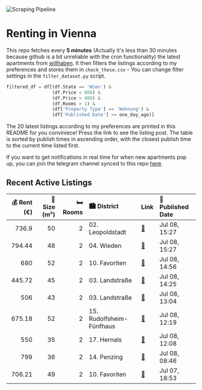 ![Scraping Pipeline](https://github.com/AthomsG/renting-in-vienna/actions/workflows/run_pipeline.yml/badge.svg)


# Renting in Vienna

This repo fetches every **5 minutes** (Actually it's less than 30 minutes because github is a bit unreliable with the cron functionality) the latest apartments from [willhaben](https://www.willhaben.at/).
It then filters the listings according to my preferences and stores them in `check_these.csv` - You can change filter settings in the `filter_dataset.py` script.

```python
filtered_df = df[(df.State == 'Wien') & 
                 (df.Price < 800) &
                 (df.Price > 400) &
                 (df.Rooms > 1) &
                 (df['Property Type'] == 'Wohnung') &
                 (df['Published Date'] >= one_day_ago)]
```

The 20 latest listings according to my preferences are printed in this README for you conviniece! Press the link to see the listing post.
The table is sorted by publish times in ascending order, with the closest publish time to the current time listed first.

If you want to get notifications in real time for when new apartments pop up, you can join the telegram channel synced to this repo [here](https://t.me/+1HPAYOf5BSsyNTlk).

## Recent Active Listings

|   💰 Rent (€) |   📏 Size (m²) |   🛏️ Rooms | 🏙️ District              | Link                                                                                                                                                                                                                                                       | 📅 Published Date   |
|-------------:|--------------:|-----------:|:-------------------------|:-----------------------------------------------------------------------------------------------------------------------------------------------------------------------------------------------------------------------------------------------------------|:-------------------|
|       736.9  |            50 |          2 | 02. Leopoldstadt         | [🔗](https://www.willhaben.at/iad/immobilien/d/mietwohnungen/wien/wien-1020-leopoldstadt/h%C3%BCbsche-2-zimmer-wohnung-in-1020-wien-zu-vermieten%21-1959015877/)                                                                                            | Jul 08, 15:27      |
|       794.44 |            48 |          2 | 04. Wieden               | [🔗](https://www.willhaben.at/iad/immobilien/d/mietwohnungen/wien/wien-1040-wieden/top-sanierte-1-zimmer-wohnung-in-1040-wien-nahe-belvedere-zu-vermieten%21-1309088641/)                                                                                   | Jul 08, 15:27      |
|       680    |            52 |          2 | 10. Favoriten            | [🔗](https://www.willhaben.at/iad/immobilien/d/mietwohnungen/wien/wien-1100-favoriten/sehr-sch%C3%B6ne-2-zimmerwohnung-im-10.-bezirk%21%21-1136871804/)                                                                                                     | Jul 08, 14:56      |
|       445.72 |            45 |          2 | 03. Landstraße           | [🔗](https://www.willhaben.at/iad/immobilien/d/mietwohnungen/wien/wien-1030-landstra%C3%9Fe/wiener-wohnen-direktvergabe-vormerkschein-30.06.2025-2-zimmer-1838038838/)                                                                                      | Jul 08, 14:25      |
|       506    |            43 |          2 | 03. Landstraße           | [🔗](https://www.willhaben.at/iad/immobilien/d/mietwohnungen/wien/wien-1030-landstra%C3%9Fe/%28reserviert%29-gemeindewohnung-im-3.-bezirk-mit-vormerkschein-1067587977/)                                                                                    | Jul 08, 13:04      |
|       675.18 |            52 |          2 | 15. Rudolfsheim-Fünfhaus | [🔗](https://www.willhaben.at/iad/immobilien/d/mietwohnungen/wien/wien-1150-rudolfsheim-f%C3%BCnfhaus/bitte-den-text-f%C3%BCr-einen-besichtigungstermin-lesen-%28siehe-weiter-unten%29-1639179769/)                                                         | Jul 08, 12:19      |
|       550    |            35 |          2 | 17. Hernals              | [🔗](https://www.willhaben.at/iad/immobilien/d/mietwohnungen/wien/wien-1170-hernals/%28reserviert%29-fr%C3%B6hliche-altbauwohnung-ruhelage-1.-stock-sucht-eine/-n-liebe/-n-mieter/-in-oder-p%C3%A4rchen-f%C3%BCr-gem%C3%BCtliches-zusammensein.-899446181/) | Jul 08, 12:08      |
|       799    |            36 |          2 | 14. Penzing              | [🔗](https://www.willhaben.at/iad/immobilien/d/mietwohnungen/wien/wien-1140-penzing/gut-geschnittene-2-zimmer-wohnung-in-ruhiger-seitenstra%C3%9Fe-nahe-u4-hietzing-1795169194/)                                                                            | Jul 08, 08:46      |
|       706.21 |            49 |          2 | 10. Favoriten            | [🔗](https://www.willhaben.at/iad/immobilien/d/mietwohnungen/wien/wien-1100-favoriten/dachterrassenhit-mit-sch%C3%B6nem-ausblick-1315855809/)                                                                                                               | Jul 07, 18:53      |
